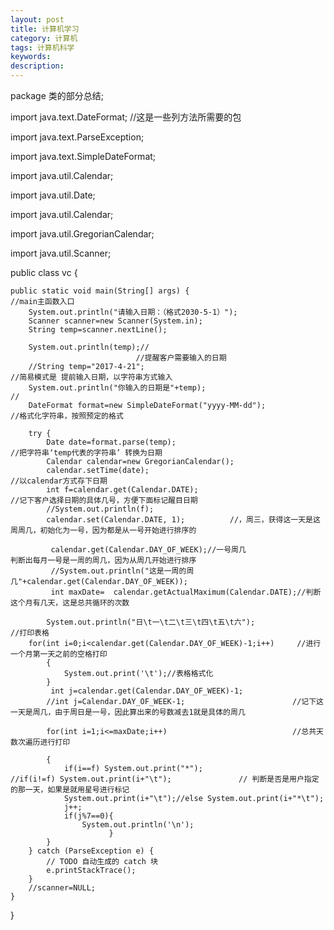```yaml
---
layout: post
title: 计算机学习
category: 计算机
tags: 计算机科学
keywords: 
description: 
---
```

package 类的部分总结;     

import java.text.DateFormat;                           //这是一些列方法所需要的包    

import java.text.ParseException;    

import java.text.SimpleDateFormat;    

import java.util.Calendar;    

import java.util.Date;    

import java.util.Calendar;    

import java.util.GregorianCalendar;    

import java.util.Scanner;    

public class vc {

	public static void main(String[] args) {               							//main主函数入口
		System.out.println("请输入日期：（格式2030-5-1）"); 
		Scanner scanner=new Scanner(System.in);
		String temp=scanner.nextLine();

		System.out.println(temp);//
		                        //提醒客户需要输入的日期
		//String temp="2017-4-21";                                                     //简易模式是 提前输入日期，以字符串方式输入
		System.out.println("你输入的日期是"+temp);                                    //
		DateFormat format=new SimpleDateFormat("yyyy-MM-dd");                    //格式化字符串，按照预定的格式
		
		try {                                                                   
			Date date=format.parse(temp);										//把字符串‘temp代表的字符串’ 转换为日期
			Calendar calendar=new GregorianCalendar();
			calendar.setTime(date);                                                //以calendar方式存下日期
			int f=calendar.get(Calendar.DATE);                             //记下客户选择日期的具体几号，方便下面标记醒目日期
			//System.out.println(f);
			calendar.set(Calendar.DATE, 1);          //，周三，获得这一天是这周周几，初始化为一号，因为都是从一号开始进行排序的
			
			 calendar.get(Calendar.DAY_OF_WEEK);//一号周几                              判断出每月一号是一周的周几，因为从周几开始进行排序
			 //System.out.println("这是一周的周几"+calendar.get(Calendar.DAY_OF_WEEK));
			 int maxDate=  calendar.getActualMaximum(Calendar.DATE);//判断这个月有几天，这是总共循环的次数
			 
			System.out.println("日\t一\t二\t三\t四\t五\t六");                      //打印表格
		for(int i=0;i<calendar.get(Calendar.DAY_OF_WEEK)-1;i++)     //进行一个月第一天之前的空格打印
		    {                                
				System.out.print('\t');//表格格式化
			}
		     int j=calendar.get(Calendar.DAY_OF_WEEK)-1;
			//int j=Calendar.DAY_OF_WEEK-1;                        //记下这一天是周几，由于周日是一号，因此算出来的号数减去1就是具体的周几
			
			for(int i=1;i<=maxDate;i++)                            //总共天数次遍历进行打印
				
			{
		        if(i==f) System.out.print("*");             		//if(i!=f) System.out.print(i+"\t");               // 判断是否是用户指定的那一天，如果是就用星号进行标记
				System.out.print(i+"\t");//else System.out.print(i+"*\t");
				j++;
				if(j%7==0){
					System.out.println('\n');
				          }
			}
		} catch (ParseException e) {
			// TODO 自动生成的 catch 块
			e.printStackTrace();
		}
		//scanner=NULL;
	}
}